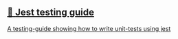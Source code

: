 ## [📄️<!-- --> <!-- -->Jest testing guide](/react-native-teleport/pr-preview/pr-20/docs/recipes/jest-testing-guide.md)

[A testing-guide showing how to write unit-tests using jest](/react-native-teleport/pr-preview/pr-20/docs/recipes/jest-testing-guide.md)
